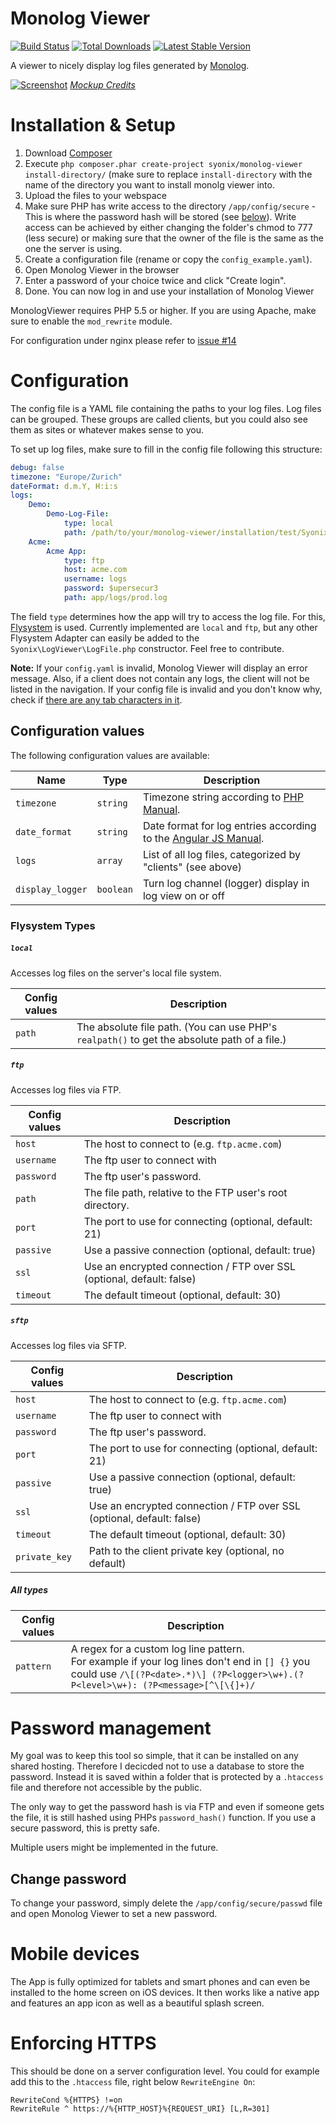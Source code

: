 Monolog Viewer 
==============
[![Build Status](https://travis-ci.org/Syonix/monolog-viewer.svg?branch=master)](https://travis-ci.org/Syonix/monolog-viewer)
[![Total Downloads](https://poser.pugx.org/syonix/monolog-viewer/downloads.png)](https://packagist.org/packages/syonix/monolog-viewer)
[![Latest Stable Version](https://poser.pugx.org/syonix/monolog-viewer/v/stable.png)](https://packagist.org/packages/syonix/monolog-viewer)

A viewer to nicely display log files generated by [Monolog](https://github.com/Seldaek/monolog).

[![Screenshot](https://github.com/Syonix/monolog-viewer/raw/master/web/img/screenshot.png)](#installation)
*[Mockup Credits](https://dribbble.com/shots/994811-Apple-pack)*

# Installation & Setup
1. Download [Composer](http://getcomposer.org/)
1. Execute `php composer.phar create-project syonix/monolog-viewer install-directory/` (make sure to replace `install-directory` with the name of the directory you want to install monolg viewer into.
1. Upload the files to your webspace
1. Make sure PHP has write access to the directory `/app/config/secure` - This is where the password hash will be stored (see [below](#password-management)). Write access can be achieved by either changing the folder's chmod to 777 (less secure) or making sure that the owner of the file is the same as the one the server is using.
1. Create a configuration file (rename or copy the `config_example.yaml`).
1. Open Monolog Viewer in the browser
1. Enter a password of your choice twice and click "Create login".
1. Done. You can now log in and use your installation of Monolog Viewer

MonologViewer requires PHP 5.5 or higher. If you are using Apache, make sure to enable the `mod_rewrite` module.

For configuration under nginx please refer to [issue #14](https://github.com/Syonix/monolog-viewer/issues/14)

# Configuration
The config file is a YAML file containing the paths to your log files. Log files can be grouped. These groups are called clients, but you could also see them as sites or whatever makes sense to you.

To set up log files, make sure to fill in the config file following this structure:
```yaml
debug: false
timezone: "Europe/Zurich"
dateFormat: d.m.Y, H:i:s
logs:
    Demo:
        Demo-Log-File:
            type: local
            path: /path/to/your/monolog-viewer/installation/test/SyonixLogViewer/res/test.log
    Acme:
        Acme App:
            type: ftp
            host: acme.com
            username: logs
            password: $upersecur3
            path: app/logs/prod.log
```

The field `type` determines how the app will try to access the log file. For this, [Flysystem](http://flysystem.thephpleague.com/) is used. Currently implemented are `local` and `ftp`, but any other Flysystem Adapter can easily be added to the `Syonix\LogViewer\LogFile.php` constructor. Feel free to contribute.

**Note:** If your `config.yaml` is invalid, Monolog Viewer will display an error message. Also, if a client does not contain any logs, the client will not be listed in the navigation. If your config file is invalid and you don't know why, check if [there are any tab characters in it](http://www.yaml.org/faq.html).

## Configuration values
The following configuration values are available:

Name | Type | Description
---- | ---- | -----------
`timezone` | `string` | Timezone string according to [PHP Manual](http://php.net/manual/en/timezones.php).
`date_format` | `string` | Date format for log entries according to the [Angular JS Manual](https://docs.angularjs.org/api/ng/filter/date).
`logs` | `array` | List of all log files, categorized by "clients" (see above)
`display_logger` | `boolean` | Turn log channel (logger) display in log view on or off

### Flysystem Types
##### `local`
Accesses log files on the server's local file system.

Config values | Description
------------- | -----------
`path` | The absolute file path. (You can use PHP's `realpath()` to get the absolute path of a file.)

##### `ftp`
Accesses log files via FTP.

Config values | Description
------------- | -----------
`host` | The host to connect to (e.g. `ftp.acme.com`)
`username` | The ftp user to connect with
`password` | The ftp user's password.
`path` | The file path, relative to the FTP user's root directory.
`port` | The port to use for connecting (optional, default: 21)
`passive` | Use a passive connection (optional, default: true)
`ssl` | Use an encrypted connection / FTP over SSL (optional, default: false)
`timeout` | The default timeout (optional, default: 30)

##### `sftp`
Accesses log files via SFTP.

Config values | Description
------------- | -----------
`host` | The host to connect to (e.g. `ftp.acme.com`)
`username` | The ftp user to connect with
`password` | The ftp user's password.
`port` | The port to use for connecting (optional, default: 21)
`passive` | Use a passive connection (optional, default: true)
`ssl` | Use an encrypted connection / FTP over SSL (optional, default: false)
`timeout` | The default timeout (optional, default: 30)
`private_key` | Path to the client private key (optional, no default)

##### All types

Config values | Description
------------- | -----------
`pattern` | A regex for a custom log line pattern.<br>For example if your log lines don't end in `[] {}` you could use `/\[(?P<date>.*)\] (?P<logger>\w+).(?P<level>\w+): (?P<message>[^\[\{]+)/`

# Password management
My goal was to keep this tool so simple, that it can be installed on any shared hosting. Therefore I decicded not to use a database to store the password. Instead it is saved within a folder that is protected by a `.htaccess` file and therefore not accessible by the public.

The only way to get the password hash is via FTP and even if someone gets the file, it is still hashed using PHPs `password_hash()` function. If you use a secure password, this is pretty safe.

Multiple users might be implemented in the future.

## Change password
To change your password, simply delete the `/app/config/secure/passwd` file and open Monolog Viewer to set a new password.

# Mobile devices
The App is fully optimized for tablets and smart phones and can even be installed to the home screen on iOS devices. It then works like a native app and features an app icon as well as a beautiful splash screen.

# Enforcing HTTPS
This should be done on a server configuration level. You could for example add this to the `.htaccess` file, right below `RewriteEngine On`:

```
RewriteCond %{HTTPS} !=on
RewriteRule ^ https://%{HTTP_HOST}%{REQUEST_URI} [L,R=301]
```
